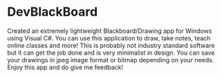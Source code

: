 # DevBlackBoard
Created an extremely lightweight Blackboard/Drawing app for Windows using Visual C#. You can use this application to draw, take notes, teach online classes and more! This is probably not industry standard software but it can get the job done and is very minimalist in design. You can save your drawings in jpeg image format or bitmap depending on your needs. Enjoy this app and do give me feedback! 
